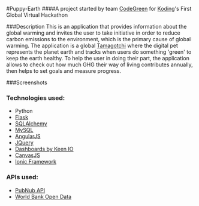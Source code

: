 #Puppy-Earth
####A project started by team [CodeGreen](https://github.com/koding/global.hackathon/blob/master/Teams/CodeGreen/ABOUT.md) for [Koding](https://koding.com/)'s First Global Virtual Hackathon

###Description
This is an application that provides information about the global warming and invites the user to take initiative in order to reduce carbon emissions to the environment, which is the primary cause of global warming. The application is a global [Tamagotchi](http://en.wikipedia.org/wiki/Tamagotchi) where the digital pet represents the planet earth and tracks when users do something 'green' to keep the earth healthy. To help the user in doing their part, the application allows to check out how much GHG their way of living contributes annually, then helps to set goals and measure progress.

###Screenshots

### Technologies used:
* Python
* [Flask](http://flask.pocoo.org/)
* [SQLAlchemy](http://www.sqlalchemy.org/)
* [MySQL](http://dev.mysql.com/)
* [AngularJS](http://ww.angularjs.org/)
* [JQuery](http://ww.jquery.org/)
* [Dashboards by Keen IO](https://github.com/keen/dashboards)
* [CanvasJS](http://canvasjs.com/)
* [Ionic Framework](http://ionicframework.com/)

### APIs used:
* [PubNub API](http://www.pubnub.com/)
* [World Bank Open Data](http://data.worldbank.org/)
